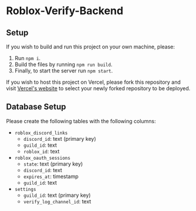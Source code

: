 # Roblox-Verify-Backend

## Setup

If you wish to build and run this project on your own machine, please:

1. Run `npm i`.
2. Build the files by running `npm run build`.
3. Finally, to start the server run `npm start`.

If you wish to host this project on Vercel, please fork this repository and visit [Vercel's website](https://vercel.com/) to select your newly forked repository to be deployed.

## Database Setup

Please create the following tables with the following columns:

- `roblox_discord_links`
  - `discord_id`: text (primary key)
  - `guild_id`: text
  - `roblox_id`: text
- `roblox_oauth_sessions`
  - `state`: text (primary key)
  - `discord_id`: text
  - `expires_at`: timestamp
  - `guild_id`: text
- `settings`
  - `guild_id`: text (primary key)
  - `verify_log_channel_id`: text
